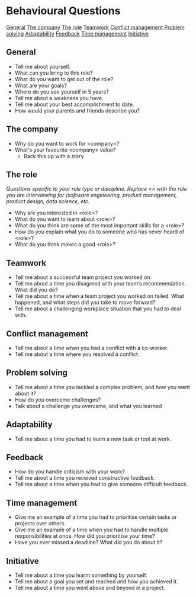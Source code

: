# Behavioural Questions
[General](#general)
[The company](#the-company)
[The role](#the-role)
[Teamwork](#teamwork)
[Conflict management](#conflict-management)
[Problem solving](#problem-solving)
[Adaptability](#adaptability)
[Feedback](#feedback)
[Time management](#time-management)
[Initiative](#initiative)

## General
- Tell me about yourself.
- What can you bring to this role?
- What do you want to get out of the role?
- What are your goals?
- Where do you see yourself in 5 years?
- Tell me about a weakness you have.
- Tell me about your best accomplishment to date.
- How would your parents and friends describe you?

## The company
- Why do you want to work for \<company>?
- What's your favourite \<company> value?
    - Back this up with a story

## The role
_Questions specific to your role type or discipline. Replace \<> with the role you are interviewing for (software engineering, product management, product design, data science, etc._
- Why are you interested in \<role>?
- What do you want to learn about \<role>?
- What do you think are some of the most important skills for a \<role>?
- How do you explain what you do to someone who has never heard of \<role>?
- What do you think makes a good \<role>?

## Teamwork
- Tell me about a successful team project you worked on.
- Tell me about a time you disagreed with your team’s recommendation. What did you do?
- Tell me about a time when a team project you worked on failed. What happened, and what steps did you take to move forward?
- Tell me about a challenging workplace situation that you had to deal with.

## Conflict management
- Tell me about a time when you had a conflict with a co-worker.
- Tell me about a time where you resolved a conflict.

## Problem solving
- Tell me about a time you tackled a complex problem, and how you went about it?
- How do you overcome challenges?
- Talk about a challenge you overcame, and what you learned

## Adaptability
- Tell me about a time you had to learn a new task or tool at work.

## Feedback
- How do you handle criticism with your work?
- Tell me about a time you received constructive feedback.
- Tell me about a time when you had to give someone difficult feedback.

## Time management
- Give me an example of a time you had to prioritise certain tasks or projects over others.
- Give me an example of a time when you had to handle multiple responsibilities at once. How did you prioritise your time?
- Have you ever missed a deadline? What did you do about it?

## Initiative
- Tell me about a time you learnt something by yourself.
- Tell me about a goal you set and reached and how you achieved it.
- Tell me about a time you went above and beyond in a project.
